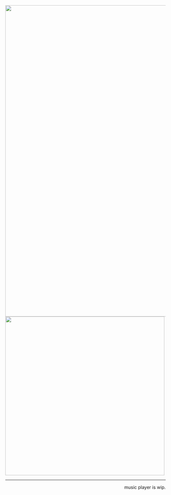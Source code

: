<img width="980" src="https://gh-readme.diogo.wtf/api/readme" />
<img width="500" src="https://gh-readme.diogo.wtf/api/readme-mobile" />

___

<p align="right">music player is wip.</p>
